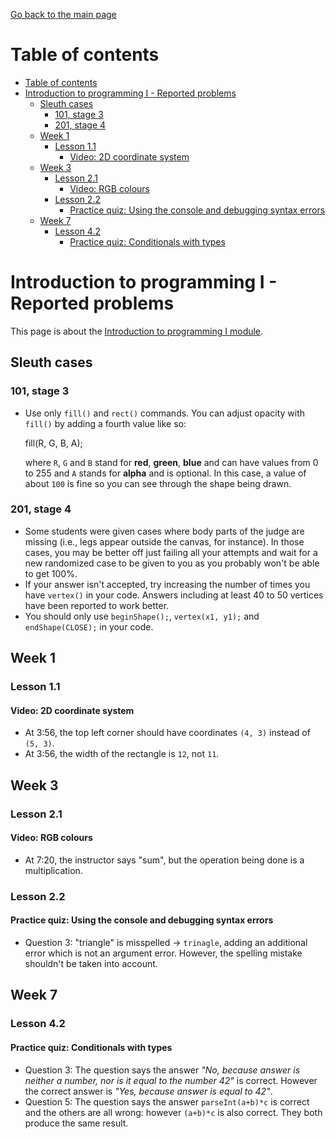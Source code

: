 [Go back to the main page](https://world-class.github.io/REPL/)

# Table of contents
- [Table of contents](#table-of-contents)
- [Introduction to programming I - Reported problems](#introduction-to-programming-i---reported-problems)
  - [Sleuth cases](#sleuth-cases)
    - [101, stage 3](#101-stage-3)
    - [201, stage 4](#201-stage-4)
  - [Week 1](#week-1)
    - [Lesson 1.1](#lesson-11)
      - [Video: 2D coordinate system](#video-2d-coordinate-system)
  - [Week 3](#week-3)
    - [Lesson 2.1](#lesson-21)
      - [Video: RGB colours](#video-rgb-colours)
    - [Lesson 2.2](#lesson-22)
      - [Practice quiz: Using the console and debugging syntax errors](#practice-quiz-using-the-console-and-debugging-syntax-errors)
  - [Week 7](#week-7)
    - [Lesson 4.2](#lesson-42)
      - [Practice quiz: Conditionals with types](#practice-quiz-conditionals-with-types)

# Introduction to programming I - Reported problems
This page is about the [Introduction to programming I module](../../../modules/level_4/introduction_to_programming_i/).

## Sleuth cases
### 101, stage 3
- Use only `fill()` and `rect()` commands. You can adjust opacity with `fill()` by adding a fourth value like so:

    fill(R, G, B, A);

  where `R`, `G` and `B` stand for **red**, **green**, **blue** and can have values from 0 to 255 and `A` stands for **alpha** and is optional. In this case, a value of about `100` is fine so you can see through the shape being drawn.

### 201, stage 4
- Some students were given cases where body parts of the judge are missing (i.e., legs appear outside the canvas, for instance). In those cases, you may be better off just failing all your attempts and wait for a new randomized case to be given to you as you probably won't be able to get 100%.
- If your answer isn't accepted, try increasing the number of times you have `vertex()` in your code. Answers including at least 40 to 50 vertices have been reported to work better.
- You should only use `beginShape();`, `vertex(x1, y1);` and `endShape(CLOSE);` in your code.

## Week 1
### Lesson 1.1
#### Video: 2D coordinate system
- At 3:56, the top left corner should have coordinates `(4, 3)` instead of `(5, 3)`.
- At 3:56, the width of the rectangle is `12`, not `11`.


## Week 3
### Lesson 2.1
#### Video: RGB colours
- At 7:20, the instructor says "sum", but the operation being done is a multiplication.

### Lesson 2.2
#### Practice quiz: Using the console and debugging syntax errors
- Question 3: "triangle" is misspelled → `trinagle`, adding an additional error which is not an argument error. However, the spelling mistake shouldn't be taken into account.

## Week 7
### Lesson 4.2
#### Practice quiz: Conditionals with types
- Question 3: The question says the answer _"No, because  answer is neither a number, nor is it equal to the number 42"_ is correct. However the correct answer is _"Yes, because answer is equal to 42"_.
- Question 5: The question says the answer `parseInt(a+b)*c` is correct and the others are all wrong: however `(a+b)*c` is also correct. They both produce the same result. 